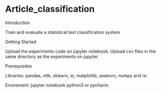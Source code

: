 # Article_classification

Introduction

Train and evaluate a statistical text classification system

Getting Started

Upload the experiments code on jupyter notebook.
Upload csv files in the same directory as the experiments on jupyter.


Prerequisites

Libraries:  pandas, nltk, sklearn, io, matplotlib,  seaborn,  numpy and re.

Envirement: jupyter notebook python3 or pycharm.

